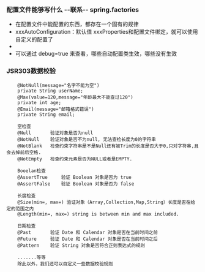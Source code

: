 ### 配置文件能够写什么  --联系--  spring.factories
 - 在配置文件中能配置的东西，都存在一个固有的规律    
 - xxxAutoConfiguration：默认值        xxxProperties和配置文件绑定，就可以使用自定义的配置了
 - 
 - 可以通过 debug=true 来查看，哪些自动配置类生效，哪些没有生效



### JSR303数据校验
```
    @NotNull(message="名字不能为空")
    private String userName;
    @Max(value=120,message="年龄最大不能查过120")
    private int age;
    @Email(message="邮箱格式错误")
    private String email;
    
    空检查
    @Null       验证对象是否为null
    @NotNull    验证对象是否不为null, 无法查检长度为0的字符串
    @NotBlank   检查约束字符串是不是Null还有被Trim的长度是否大于0,只对字符串,且会去掉前后空格.
    @NotEmpty   检查约束元素是否为NULL或者是EMPTY.
        
    Booelan检查
    @AssertTrue     验证 Boolean 对象是否为 true  
    @AssertFalse    验证 Boolean 对象是否为 false  
        
    长度检查
    @Size(min=, max=) 验证对象（Array,Collection,Map,String）长度是否在给定的范围之内  
    @Length(min=, max=) string is between min and max included.
    
    日期检查
    @Past       验证 Date 和 Calendar 对象是否在当前时间之前  
    @Future     验证 Date 和 Calendar 对象是否在当前时间之后  
    @Pattern    验证 String 对象是否符合正则表达式的规则
    
    .......等等
    除此以外，我们还可以自定义一些数据校验规则
```
